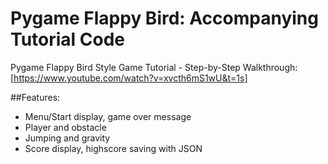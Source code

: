 # Pygame Flappy Bird: Accompanying Tutorial Code
Pygame Flappy Bird Style Game Tutorial - Step-by-Step Walkthrough: [https://www.youtube.com/watch?v=xvcth6mS1wU&t=1s]

##Features:
- Menu/Start display, game over message
- Player and obstacle
- Jumping and gravity
- Score display, highscore saving with JSON
